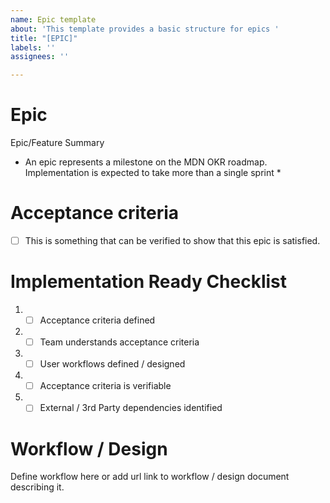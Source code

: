 ```yaml
---
name: Epic template
about: 'This template provides a basic structure for epics '
title: "[EPIC]"
labels: ''
assignees: ''

---
```


# Epic 
Epic/Feature Summary 

* An epic represents a milestone on the MDN OKR roadmap. Implementation is expected to take more than a single sprint *

# Acceptance criteria

- [ ] This is something that can be verified to show that this epic is satisfied.

# Implementation Ready Checklist 
1. - [ ] Acceptance criteria defined 
2. - [ ] Team understands acceptance criteria 
3. - [ ] User workflows defined / designed 
4. - [ ] Acceptance criteria is verifiable 
5. - [ ] External / 3rd Party dependencies identified

# Workflow / Design 
Define workflow here or add url link to workflow / design document describing it.
